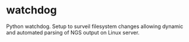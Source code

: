 # watchdog
Python watchdog. Setup to surveil filesystem changes allowing dynamic and automated parsing of NGS output on Linux server. 
